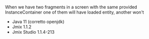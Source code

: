 When we have two fragments in a screen with the same provided InstanceContainer one of them will have loaded entity, another won't

* Java 11 (corretto openjdk)
* Jmix 1.1.2
* Jmix Studio 1.1.4-213
